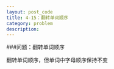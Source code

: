 ```yaml
---
layout: post_code
title: 4-15：翻转单词顺序
category: problem
description: 
---
```


###问题：翻转单词顺序

翻转单词顺序，但单词中字母顺序保持不变

<pre class="brush: cpp">



</pre>
